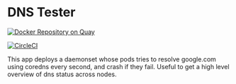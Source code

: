 # DNS Tester

[![Docker Repository on Quay](https://quay.io/repository/giantswarm/dns-tester/status "Docker Repository on Quay")](https://quay.io/repository/giantswarm/dns-tester)

[![CircleCI](https://circleci.com/gh/giantswarm/dns-tester/tree/master.svg?style=svg)](https://circleci.com/gh/giantswarm/dns-tester/tree/master)

This app deploys a daemonset whose pods tries to resolve google.com using coredns every second, and crash if they fail. 
Useful to get a high level overview of dns status across nodes.
